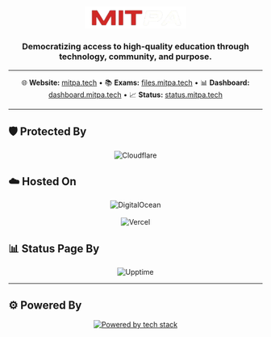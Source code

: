 <p align="center">
  <a href="https://mitpa.tech">
    <img src="https://raw.githubusercontent.com/MITPAcademy/.github/refs/heads/main/assets/logo.png" width="200" alt="MITPA Logo" />
  </a>
</p>

<h3 align="center">Democratizing access to high-quality education through technology, community, and purpose.</h3>

---

<p align="center">
  🌐 <strong>Website:</strong> <a href="https://mitpa.tech">mitpa.tech</a> •
  📚 <strong>Exams:</strong> <a href="https://files.mitpa.tech">files.mitpa.tech</a> •
  📊 <strong>Dashboard:</strong> <a href="https://dashboard.mitpa.tech">dashboard.mitpa.tech</a> •
  📈 <strong>Status:</strong> <a href="https://status.mitpa.tech">status.mitpa.tech</a>
</p>

---

## 🛡️ Protected By

<p align="center">
  <img src="https://upload.wikimedia.org/wikipedia/commons/thumb/4/4b/Cloudflare_Logo.svg/1200px-Cloudflare_Logo.svg.png" alt="Cloudflare" width="300"/>
</p>

## ☁️ Hosted On

<p align="center">
  <img src="https://miro.medium.com/v2/resize:fit:1400/0*ZbP1CdNMA3wkF82b.png" alt="DigitalOcean" width="300"/>
  <br/><br/>
  <img src="https://ml.globenewswire.com/Resource/Download/3a54c241-a668-4c94-9747-3d3da9da3bf2" alt="Vercel" width="200"/>
</p>

## 📊 Status Page By

<p align="center">
  <img src="https://raw.githubusercontent.com/upptime/upptime.js.org/master/static/img/logo.svg" alt="Upptime" width="150"/>
</p>

---

## ⚙️ Powered By

<p align="center">
  <a href="https://github.com/MITPAcademy">
    <img src="https://skillicons.dev/icons?i=discordjs,react,express,github,githubactions,ts,js,docker" alt="Powered by tech stack"/>
  </a>
</p>
